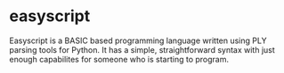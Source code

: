 # easyscript

Easyscript is a BASIC based programming language written using PLY parsing tools for Python. It has a simple, straightforward syntax with just enough capabilites for someone who is starting to program.
